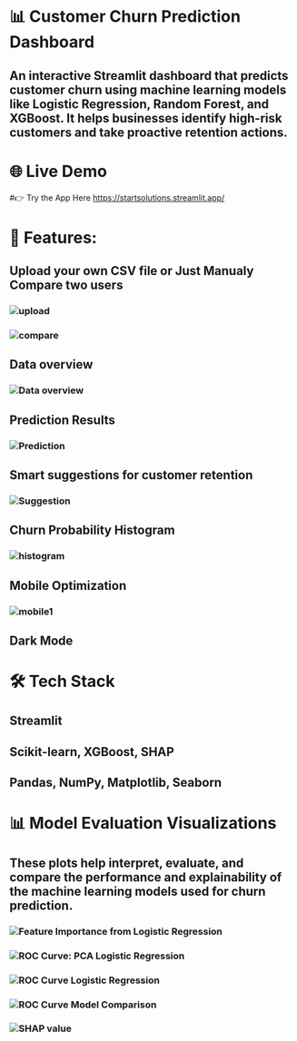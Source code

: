 # 📊 Customer Churn Prediction Dashboard
## An interactive Streamlit dashboard that predicts customer churn using machine learning models like Logistic Regression, Random Forest, and XGBoost. It helps businesses identify high-risk customers and take proactive retention actions.

# 🌐 Live Demo
#👉 Try the App Here https://startsolutions.streamlit.app/

# 🚀 Features:
## Upload your own CSV file or Just Manualy Compare two users
### ![upload](https://github.com/Akshita2711/StartSolutions/blob/be2c82a1d00ef849f870f18cc1efb568214b3b3e/images/uplaod.png)
### ![compare](https://github.com/Akshita2711/StartSolutions/blob/3fd5baff7b3dd95e464c90fc2a71cd9ac67e8f51/images/compare.png)

## Data overview
### ![Data overview](https://github.com/Akshita2711/StartSolutions/blob/be2d234b6ad18837fcf6ba5d217142a4bf7a6d70/images/data%20overview.png)

## Prediction Results 
### ![Prediction](https://github.com/Akshita2711/StartSolutions/blob/be2d234b6ad18837fcf6ba5d217142a4bf7a6d70/images/Prediction.png)

## Smart suggestions for customer retention
### ![Suggestion](https://github.com/Akshita2711/StartSolutions/blob/be2d234b6ad18837fcf6ba5d217142a4bf7a6d70/images/suggestions.png)

## Churn Probability Histogram
### ![histogram](https://github.com/Akshita2711/StartSolutions/blob/fb48c45a9ababa52fbdb0e256163e04468367a06/images/histogram.png)

## Mobile Optimization
### ![mobile1](https://github.com/Akshita2711/StartSolutions/blob/fb48c45a9ababa52fbdb0e256163e04468367a06/images/mobile1.jpg)

## Dark Mode


# 🛠 Tech Stack

## Streamlit

## Scikit-learn, XGBoost, SHAP

## Pandas, NumPy, Matplotlib, Seaborn

# 📊 Model Evaluation Visualizations
## These plots help interpret, evaluate, and compare the performance and explainability of the machine learning models used for churn prediction.

### ![Feature Importance from Logistic Regression](https://github.com/Akshita2711/StartSolutions/blob/0efa5925f39936efb66cec9fcd439a877e16b503/images/Feature%20importance.png)

### ![ROC Curve: PCA Logistic Regression](https://github.com/Akshita2711/StartSolutions/blob/6caa4e1bb8c0f7b6a1fc2286e2b197d4fe8a09f1/images/ROC%20PCA%20Logistic%20Regression.png)

### ![ROC Curve Logistic Regression](https://github.com/Akshita2711/StartSolutions/blob/6caa4e1bb8c0f7b6a1fc2286e2b197d4fe8a09f1/images/ROC%20Logistic%20Regression.png)

### ![ROC Curve Model Comparison](https://github.com/Akshita2711/StartSolutions/blob/6caa4e1bb8c0f7b6a1fc2286e2b197d4fe8a09f1/images/ROC%20Curves.png)

### ![SHAP value](https://github.com/Akshita2711/StartSolutions/blob/6caa4e1bb8c0f7b6a1fc2286e2b197d4fe8a09f1/images/SHAP%20value.png)

